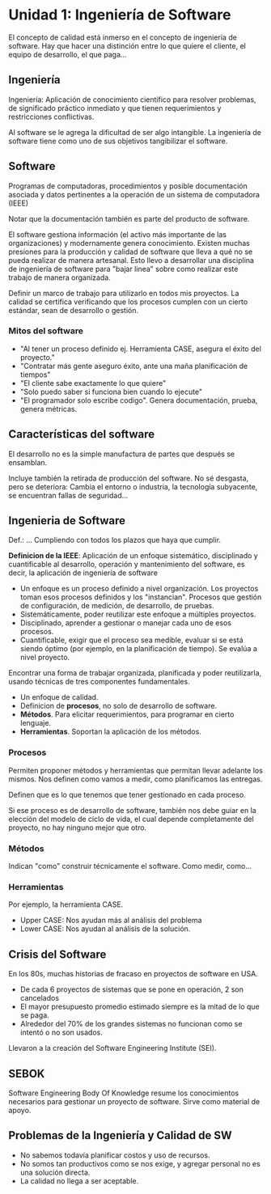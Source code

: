 # Unidad 1: Ingeniería de Software

El concepto de calidad está inmerso en el concepto de ingeniería de software. Hay que hacer una distinción entre lo que quiere el cliente, el equipo de desarrollo, el que paga...

## Ingeniería

Ingeniería: Aplicación de conocimiento científico para resolver problemas, de significado práctico inmediato y que tienen requerimientos y restricciones conflictivas.

Al software se le agrega la dificultad de ser algo intangible. La ingeniería de software tiene como uno de sus objetivos tangibilizar el software.

## Software

Programas de computadoras, procedimientos y posible documentación asociada y datos pertinentes a la operación de un sistema de computadora (IEEE)

Notar que la documentación también es parte del producto de software.

El software gestiona información (el activo más importante de las organizaciones) y modernamente genera conocimiento. Existen muchas presiones para la producción y calidad de software que lleva a qué no se pueda realizar de manera artesanal. Esto llevo a desarrollar una disciplina de ingeniería de software para "bajar linea" sobre como realizar este trabajo de manera organizada.

Definir un marco de trabajo para utilizarlo en todos mis proyectos. La calidad se certifica verificando que los procesos cumplen con un cierto estándar, sean de desarrollo o gestión.

### Mitos del software

+ "Al tener un proceso definido ej. Herramienta CASE, asegura el éxito del proyecto."
+ "Contratar más gente aseguro éxito, ante una maña planificación de tiempos"
+ "El cliente sabe exactamente lo que quiere"
+ "Solo puedo saber si funciona bien cuando lo ejecute"
+ "El programador solo escribe codigo". Genera documentación, prueba, genera métricas.

## Características del software

El desarrollo no es la simple manufactura de partes que después se ensamblan.

Incluye también la retirada de producción del software. No sé desgasta, pero se deteriora: Cambia el entorno o industria, la tecnología subyacente, se encuentran fallas de seguridad...


## Ingenieria de Software

Def.: ... Cumpliendo con todos los plazos que haya que cumplir.

**Definicion de la IEEE**: Aplicación de un enfoque sistemático, disciplinado y cuantificable al desarrollo, operación y mantenimiento del software, es decir, la aplicación de ingeniería de software

+ Un enfoque es un proceso definido a nivel organización. Los proyectos toman esos procesos definidos y los "instancian". Procesos que gestión de configuración, de medición, de desarrollo, de pruebas.
+ Sistemáticamente, poder reutilizar este enfoque a múltiples proyectos.
+ Disciplinado, aprender a gestionar o manejar cada uno de esos procesos.
+ Cuantificable, exigir que el proceso sea medible, evaluar si se está siendo óptimo (por ejemplo, en la planificación de tiempo). Se evalúa a nivel proyecto.

Encontrar una forma de trabajar organizada, planificada y poder reutilizarla, usando técnicas de tres componentes fundamentales.

+ Un enfoque de calidad.
+ Definicion de **procesos**, no solo de desarrollo de software.
+ **Métodos**. Para elicitar requerimientos, para programar en cierto lenguaje.
+ **Herramientas**. Soportan la aplicación de los métodos.

### Procesos

Permiten proponer métodos y herramientas que permitan llevar adelante los mismos. Nos definen como vamos a medir, como planificamos las entregas.

Definen que es lo que tenemos que tener gestionado en cada proceso.

Si ese proceso es de desarrollo de software, también nos debe guiar en la elección del modelo de ciclo de vida, el cual depende completamente del proyecto, no hay ninguno mejor que otro.

### Métodos

Indican "como" construir técnicamente el software. Como medir, como...

### Herramientas

Por ejemplo, la herramienta CASE.

+ Upper CASE: Nos ayudan más al análisis del problema
+ Lower CASE: Nos ayudan al análisis de la solución.

## Crisis del Software

En los 80s, muchas historias de fracaso en proyectos de software en USA.

+ De cada 6 proyectos de sistemas que se pone en operación, 2 son cancelados
+ El mayor presupuesto promedio estimado siempre es la mitad de lo que se paga.
+ Alrededor del 70% de los grandes sistemas no funcionan como se intentó o no son usados.

Llevaron a la creación del Software Engineering Institute (SEI).

## SEBOK

Software Engineering Body Of Knowledge resume los conocimientos necesarios para gestionar un proyecto de software. Sirve como material de apoyo.

## Problemas de la Ingeniería y Calidad de SW

+ No sabemos todavía planificar costos y uso de recursos.
+ No somos tan productivos como se nos exige, y agregar personal no es una solución directa.
+ La calidad no llega a ser aceptable.
